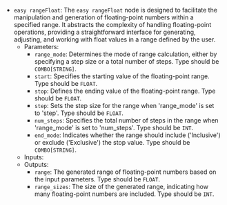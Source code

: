 - `easy rangeFloat`: The `easy rangeFloat` node is designed to facilitate the manipulation and generation of floating-point numbers within a specified range. It abstracts the complexity of handling floating-point operations, providing a straightforward interface for generating, adjusting, and working with float values in a range defined by the user.
    - Parameters:
        - `range_mode`: Determines the mode of range calculation, either by specifying a step size or a total number of steps. Type should be `COMBO[STRING]`.
        - `start`: Specifies the starting value of the floating-point range. Type should be `FLOAT`.
        - `stop`: Defines the ending value of the floating-point range. Type should be `FLOAT`.
        - `step`: Sets the step size for the range when 'range_mode' is set to 'step'. Type should be `FLOAT`.
        - `num_steps`: Specifies the total number of steps in the range when 'range_mode' is set to 'num_steps'. Type should be `INT`.
        - `end_mode`: Indicates whether the range should include ('Inclusive') or exclude ('Exclusive') the stop value. Type should be `COMBO[STRING]`.
    - Inputs:
    - Outputs:
        - `range`: The generated range of floating-point numbers based on the input parameters. Type should be `FLOAT`.
        - `range_sizes`: The size of the generated range, indicating how many floating-point numbers are included. Type should be `INT`.
